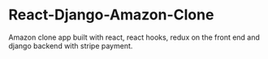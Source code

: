 # React-Django-Amazon-Clone
Amazon clone app built with react, react hooks, redux on the front end and django backend with stripe payment.
